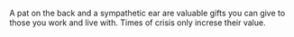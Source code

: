 A pat on the back and a sympathetic ear are valuable gifts you can give to those you work and live with. Times of crisis only increse their value.  
